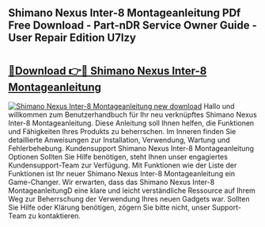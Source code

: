 ## Shimano Nexus Inter-8 Montageanleitung PDf Free Download - Part-nDR Service Owner Guide - User Repair Edition U7Izy

# <h2><a href="http://df90gj1.blite.top/?on=Shimano+Nexus+Inter-8+Montageanleitung">🔗Download 👉🔴 Shimano Nexus Inter-8 Montageanleitung</a></h2>

[![Shimano Nexus Inter-8 Montageanleitung new download](https://i.imgur.com/lujVjoI.png)](http://df90gj1.blite.top/?on=Shimano+Nexus+Inter-8+Montageanleitung)
Hallo und willkommen zum Benutzerhandbuch für Ihr neu verknüpftes Shimano Nexus Inter-8 Montageanleitung. Diese Anleitung soll Ihnen helfen, die Funktionen und Fähigkeiten Ihres Produkts zu beherrschen. Im Inneren finden Sie detaillierte Anweisungen zur Installation, Verwendung, Wartung und Fehlerbehebung. Kundensupport Shimano Nexus Inter-8 Montageanleitung Optionen Sollten Sie Hilfe benötigen, steht Ihnen unser engagiertes Kundensupport-Team zur Verfügung. Mit Funktionen wie der Liste der Funktionen ist Ihr neuer Shimano Nexus Inter-8 Montageanleitung ein Game-Changer. Wir erwarten, dass das Shimano Nexus Inter-8 MontageanleitungD eine klare und leicht verständliche Ressource auf Ihrem Weg zur Beherrschung der Verwendung Ihres neuen Gadgets war. Sollten Sie Hilfe oder Klärung benötigen, zögern Sie bitte nicht, unser Support-Team zu kontaktieren.
